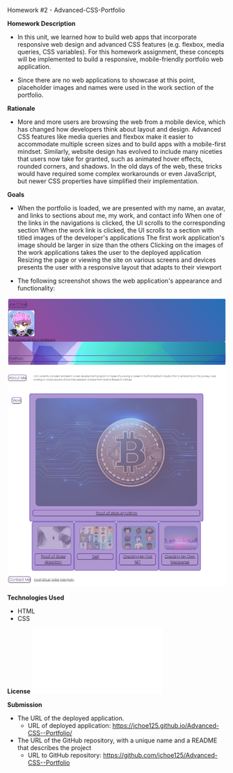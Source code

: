 Homework #2 - Advanced-CSS-Portfolio

**Homework Description**
* In this unit, we learned how to build web apps that incorporate responsive web design and advanced CSS features (e.g. flexbox, media queries, CSS variables). For this homework assignment, these concepts will be implemented to build a responsive, mobile-friendly portfolio web application.

* Since there are no web applications to showcase at this point, placeholder images and names were used in the work section of the portfolio.

**Rationale**
* More and more users are browsing the web from a mobile device, which has changed how developers think about layout and design. Advanced CSS features like media queries and flexbox make it easier to accommodate multiple screen sizes and to build apps with a mobile-first mindset. Similarly, website design has evolved to include many niceties that users now take for granted, such as animated hover effects, rounded corners, and shadows. In the old days of the web, these tricks would have required some complex workarounds or even JavaScript, but newer CSS properties have simplified their implementation.

**Goals**
* When the portfolio is loaded, we are presented with my name, an avatar, and links to sections about me, my work, and contact info
When one of the links in the navigations is clicked, the UI scrolls to the corresponding section
When the work link is clicked, the UI scrolls to a section with titled images of the developer's applications
The first work application's image should be larger in size than the others
Clicking on the images of the work applications takes the user to the deployed application
Resizing the page or viewing the site on various screens and devices presents the user with a responsive layout that adapts to their viewport

* The following screenshot shows the web application's appearance and functionality:

![website screenshot](https://github.com/jchoe125/Advanced-CSS--Portfolio/blob/main/Images/Website%20screenshot.jpeg)

**Technologies Used**
* HTML
* CSS

**License**
![MIT license](license.txt)

**Submission**
* The URL of the deployed application.
  * URL of deployed application: https://jchoe125.github.io/Advanced-CSS--Portfolio/
* The URL of the GitHub repository, with a unique name and a README that describes the project
  * URL to GitHub repository: https://github.com/jchoe125/Advanced-CSS--Portfolio